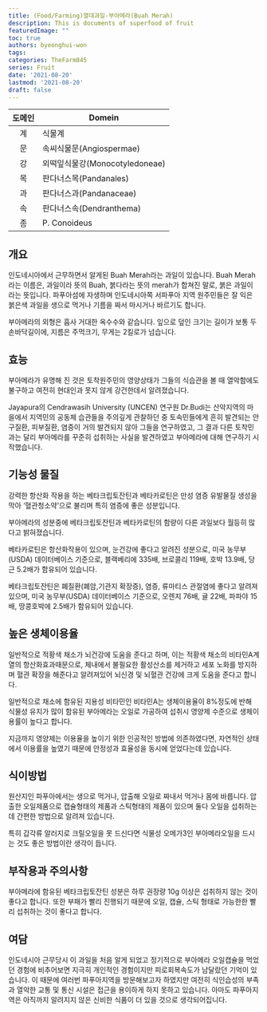 ```yaml
---
title: (Food/Farming)열대과일-부아메라(Buah Merah)
description: This is documents of superfood of fruit
featuredImage: ""
toc: true
authors: byeonghui-won
tags: 
categories: TheFarm845
series: Fruit
date: '2021-08-20'
lastmod: '2021-08-20'
draft: false
---
```


| 도메인 | Domein |
|:--:|--------------------------------|
| 계 | 식물계 |
| 문 | 속씨식물문(Angiospermae)       |
| 강 | 외떡잎식물강(Monocotyledoneae) |
| 목 | 판다너스목(Pandanales)         |
| 과 | 판다너스과(Pandanaceae)        |
| 속 | 판다너스속(Dendranthema)       |
| 종 | P. Conoideus                   |

## 개요

인도네시아에서 근무하면서 알게된 Buah Merah라는 과일이 있습니다. Buah Merah라는 이름은, 과일이라 뜻의 Buah, 붉다라는 뜻의 merah가 합쳐진 말로, 붉은 과일이라는 뜻입니다. 파푸아섬에 자생하며 인도네시아쪽 서파푸아 지역 원주민들은 잘 익은 붉은색 과일을 생으로 먹거나 기름을 짜서 마시거나 바르기도 합니다. 

부아메라의 외형은 흡사 거대한 옥수수와 같습니다. 잎으로 덮인 크기는 길이가 보통 두 손바닥길이에, 지름은 주먹크기, 무게는 2킬로가 넘습니다. 

## 효능

부아메라가 유명해 진 것은 토착원주민의 영양상태가 그들의 식습관을 볼 때 열악함에도 불구하고 여전히 현대인과 못지 않게 강건한데서 알려졌습니다.

Jayapura의 Cendrawasih University (UNCEN) 연구원 Dr.Budi는 산악지역의 마을에서 지역민의 공동체 습관들을 주의깊게 관찰하던 중 토속민들에게 흔히 발견되는 안구질환, 피부질환, 염증이 거의 발견되지 않아 그들을 연구하였고, 그 결과 다른 토착민과는 달리 부아메라를 꾸준히 섭취하는 사실을 발견하였고 부아메라에 대해 연구하기 시작했습니다. 

## 기능성 물질 

강력한 항산화 작용을 하는 베타크립토잔틴과 베타카로틴은 만성 염증 유발물질 생성을 막아 ‘혈관청소약’으로 불리며 특히 염증에 좋은 성분입니다. 

부아메라의 성분중에 베타크립토잔틴과 베타카로틴의 함량이 다른 과일보다 월등히 많다고 밝혀졌습니다. 

베타카로틴은 항산화작용이 있으며, 눈건강에 좋다고 알려진 성분으로, 미국 농무부(USDA) 데이터베이스 기준으로, 블랙베리에 335배, 브로콜리 119배, 호박 13.9배, 당근 5.2배가 함유되어 있습니다. 

베타크립토잔틴은 폐질환(폐암,기관지 확장증), 염증, 류마티스 관절염에 좋다고 알려져 있으며, 미국 농무부(USDA) 데이터베이스 기준으로, 오렌지 76배, 귤 22배, 파파야 15배, 땅콩호박에 2.5배가 함유되어 있습니다. 

## 높은 생체이용율

일반적으로 적황색 채소가 뇌건강에 도움을 준다고 하며, 이는 적황색 채소의 비타민A계열의 항산화효과때문으로, 체내에서 불필요한 활성산소를 제거하고 세포 노화를 방지하며 혈관 확장을 해준다고 알려져있어 뇌신경 및 뇌혈관 건강에 크게 도움을 준다고 합니다. 

일반적으로 채소에 함유된 지용성 비타민인 비타민A는 생체이용율이 8%정도에 반해 식물성 유지가 많이 함유된 부아메라는 오일로 가공하여 섭취시 영양제 수준으로 생체이용률이 높다고 합니다. 

지금까지 영양제는 이용율을 높이기 위한 인공적인 방법에 의존하였다면, 자연적인 상태에서 이용률을 높였기 때문에 안정성과 효율성을 동시에 얻었다는데 있습니다. 


## 식이방법

원산지인 파푸아에서는 생으로 먹거나, 압출해 오일로 짜내서 먹거나 몸에 바릅니다. 압출한 오일제품으로 캡슐형태의 제품과 스틱형태의 제품이 있으며 둘다 오일을 섭취하는데 간편한 방법으로 알려져 있습니다. 

특히 갑각류 알러지로 크릴오일을 못 드신다면 식물성 오메가3인 부아메라오일을 드시는 것도 좋은 방법이란 생각이 듭니다.

## 부작용과 주의사항

부아메라에 함유된 베타크립토잔틴 성분은 하루 권장량 10g 이상은 섭취하지 않는 것이 좋다고 합니다. 또한 부패가 빨리 진행되기 때문에 오일, 캡슐, 스틱 형태로 가능한한 빨리 섭취하는 것이 좋다고 합니다. 


## 여담

인도네시아 근무당시 이 과일을 처음 알게 되었고 정기적으로 부아메라 오일캡슐을 먹었던 경험에 비추어보면 지극히 개인적인 경험이지만 피로회복속도가 남달랐던 기억이 있습니다. 이 때문에 여러번 파푸아지역을 방문해보고자 하였지만  여전히 식인습성의 부족과 열악한 교통 및 통신 시설은 접근을 용이하게 하지 못하고 있습니다. 아마도 파푸아지역은 아직까지 알려지지 않은 신비한 식품이 더 있을 것으로 생각되어집니다. 

